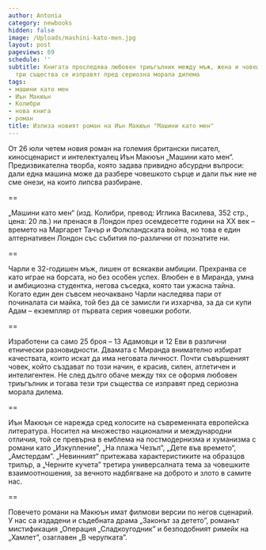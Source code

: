```yaml
---
author: Antonia
category: newbooks
hidden: false
image: /Uploads/mashini-kato-men.jpg
layout: post
pageviews: 69
schedule: ''
subtitle: Книгата проследява любовен триъгълник между мъж, жена и човешки робот. Тези
  три същества се изправят пред сериозна морала дилема
tags:
- машини като мен
- Иън Макюън
- Колибри
- нова книга
- роман
title: Излиза новият роман на Иън Макюън "Машини като мен"
---
```


От 26 юли четем новия роман на големия британски писател, киносценарист и интелектуалец Иън Макюън „Машини като мен“. Предизвикателна творба, която задава привидно абсурдни въпроси: дали една машина може да разбере човешкото сърце и дали пък ние не сме онези, на които липсва разбиране.

\==

„Машини като мен“ (изд. Колибри, превод: Иглика Василева, 352 стр., цена: 20 лв.) ни пренася в Лондон през осемдесетте години на XX век – времето на Маргарет Тачър и Фолкландската война, но това е един алтернативен Лондон със събития по-различни от познатите ни. 

\==

Чарли е 32-годишен мъж, лишен от всякакви амбиции. Прехранва се като играе на борсата, но без особен успех. Влюбен е в Миранда, умна и амбициозна студентка, негова съседка, която таи ужасна тайна. Когато един ден съвсем неочаквано Чарли наследява пари от починалата си майка, той без да се замисли ги изхарчва, за да си купи Адам – екземпляр от първата серия човешки роботи. 

\==

Изработени са само 25 броя – 13 Адамовци и 12 Еви в различни етнически разновидности. Двамата с Миранда внимателно избират качествата, които искат да има неговата личност. Почти съвършеният човек, който създават по този начин, е красив, силен, атлетичен и интелигентен. Не след дълго обаче между тях се оформя любовен триъгълник и тогава тези три същества се изправят пред сериозна морала дилема.

\==

Иън Макюън се нарежда сред колосите на съвременната европейска литература. Носител на множество национални и международни отличия, той се превърна в емблема на постмодернизма и хуманизма с романи като „Изкупление”, „На плажа Чезъл”, „Дете във времето“, „Амстердам”. „Невинният“ притежава характеристиките на образцов трилър, а „Черните кучета” третира универсалната тема за човешките взаимоотношения, за вечното надбягване на доброто и злото в самите нас. 

\==

Повечето романи на Макюън имат филмови версии по негов сценарий. У нас са издадени и съдебната драма „Законът за детето”, романът мистификация „Операция „Сладкоугодник” и безподобният римейк на „Хамлет”, озаглавен „В черупката”.